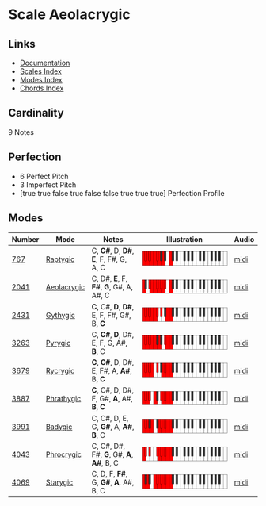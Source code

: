 # Scale Aeolacrygic

## Links

- [Documentation](README.md)
- [Scales Index](Scales.md)
- [Modes Index](Modes.md)
- [Chords Index](Chords.md)

## Cardinality

9 Notes

## Perfection

- 6 Perfect Pitch
- 3 Imperfect Pitch
- [true true false true false false true true true] Perfection Profile

## Modes

| Number | Mode | Notes | Illustration | Audio |
|--------|------|-------|--------------|-------|
| [767](https://ianring.com/musictheory/scales/767) | [Raptygic](ModeRaptygic.md) | C, **C#**, D, **D#**, **E**, F, F#, G, A, C | ![CNaturalRaptygic](ModeCNaturalRaptygic.png) | [midi](https://github.com/edipermadi/music/blob/main/docs/ModeCNaturalRaptygic.mid?raw=true) | 
| [2041](https://ianring.com/musictheory/scales/2041) | [Aeolacrygic](ModeAeolacrygic.md) | C, D#, **E**, F, **F#**, **G**, G#, A, A#, C | ![CNaturalAeolacrygic](ModeCNaturalAeolacrygic.png) | [midi](https://github.com/edipermadi/music/blob/main/docs/ModeCNaturalAeolacrygic.mid?raw=true) | 
| [2431](https://ianring.com/musictheory/scales/2431) | [Gythygic](ModeGythygic.md) | **C**, C#, **D**, **D#**, E, F, F#, G#, B, **C** | ![CNaturalGythygic](ModeCNaturalGythygic.png) | [midi](https://github.com/edipermadi/music/blob/main/docs/ModeCNaturalGythygic.mid?raw=true) | 
| [3263](https://ianring.com/musictheory/scales/3263) | [Pyrygic](ModePyrygic.md) | C, **C#**, **D**, D#, E, F, G, A#, **B**, C | ![CNaturalPyrygic](ModeCNaturalPyrygic.png) | [midi](https://github.com/edipermadi/music/blob/main/docs/ModeCNaturalPyrygic.mid?raw=true) | 
| [3679](https://ianring.com/musictheory/scales/3679) | [Rycrygic](ModeRycrygic.md) | **C**, **C#**, D, D#, E, F#, A, **A#**, B, **C** | ![CNaturalRycrygic](ModeCNaturalRycrygic.png) | [midi](https://github.com/edipermadi/music/blob/main/docs/ModeCNaturalRycrygic.mid?raw=true) | 
| [3887](https://ianring.com/musictheory/scales/3887) | [Phrathygic](ModePhrathygic.md) | **C**, C#, D, D#, F, G#, **A**, A#, **B**, **C** | ![CNaturalPhrathygic](ModeCNaturalPhrathygic.png) | [midi](https://github.com/edipermadi/music/blob/main/docs/ModeCNaturalPhrathygic.mid?raw=true) | 
| [3991](https://ianring.com/musictheory/scales/3991) | [Badygic](ModeBadygic.md) | C, C#, D, E, G, **G#**, A, **A#**, **B**, C | ![CNaturalBadygic](ModeCNaturalBadygic.png) | [midi](https://github.com/edipermadi/music/blob/main/docs/ModeCNaturalBadygic.mid?raw=true) | 
| [4043](https://ianring.com/musictheory/scales/4043) | [Phrocrygic](ModePhrocrygic.md) | C, C#, D#, F#, **G**, G#, **A**, **A#**, B, C | ![CNaturalPhrocrygic](ModeCNaturalPhrocrygic.png) | [midi](https://github.com/edipermadi/music/blob/main/docs/ModeCNaturalPhrocrygic.mid?raw=true) | 
| [4069](https://ianring.com/musictheory/scales/4069) | [Starygic](ModeStarygic.md) | C, D, F, **F#**, G, **G#**, **A**, A#, B, C | ![CNaturalStarygic](ModeCNaturalStarygic.png) | [midi](https://github.com/edipermadi/music/blob/main/docs/ModeCNaturalStarygic.mid?raw=true) | 
